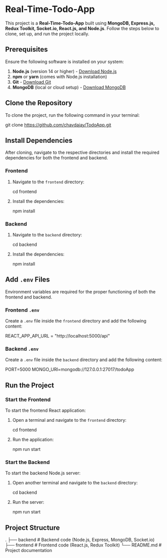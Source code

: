 
# Real-Time-Todo-App

This project is a **Real-Time-Todo-App** built using **MongoDB, Express.js, Redux Toolkit, Socket.io, React.js, and Node.js**. Follow the steps below to clone, set up, and run the project locally.


## Prerequisites

Ensure the following software is installed on your system:

1. **Node.js** (version 14 or higher) - [Download Node.js](https://nodejs.org)  
2. **npm** or **yarn** (comes with Node.js installation)  
3. **Git** - [Download Git](https://git-scm.com)  
4. **MongoDB** (local or cloud setup) - [Download MongoDB](https://www.mongodb.com)


## Clone the Repository

To clone the project, run the following command in your terminal:

git clone https://github.com/chavdajay/TodoApp.git


## Install Dependencies

After cloning, navigate to the respective directories and install the required dependencies for both the frontend and backend.


### Frontend

1. Navigate to the `frontend` directory:
 
   cd frontend
  
2. Install the dependencies:
   
   npm install


### Backend

1. Navigate to the `backend` directory:

   cd backend

2. Install the dependencies:
 
   npm install
  

## Add `.env` Files

Environment variables are required for the proper functioning of both the frontend and backend.


### Frontend `.env`

Create a `.env` file inside the `frontend` directory and add the following content:

REACT_APP_API_URL = "http://localhost:5000/api"


### Backend `.env`

Create a `.env` file inside the `backend` directory and add the following content:

PORT=5000
MONGO_URl=mongodb://127.0.0.1:27017/todoApp


## Run the Project

### Start the Frontend

To start the frontend React application:

1. Open a terminal and navigate to the `frontend` directory:
  
   cd frontend

2. Run the application:
  
   npm run start
   

### Start the Backend

To start the backend Node.js server:

1. Open another terminal and navigate to the `backend` directory:
  
   cd backend
  
2. Run the server:
 
   npm run start
  

## Project Structure

.
├── backend       # Backend code (Node.js, Express, MongoDB, Socket.io)
├── frontend      # Frontend code (React.js, Redux Toolkit)
└── README.md     # Project documentation
